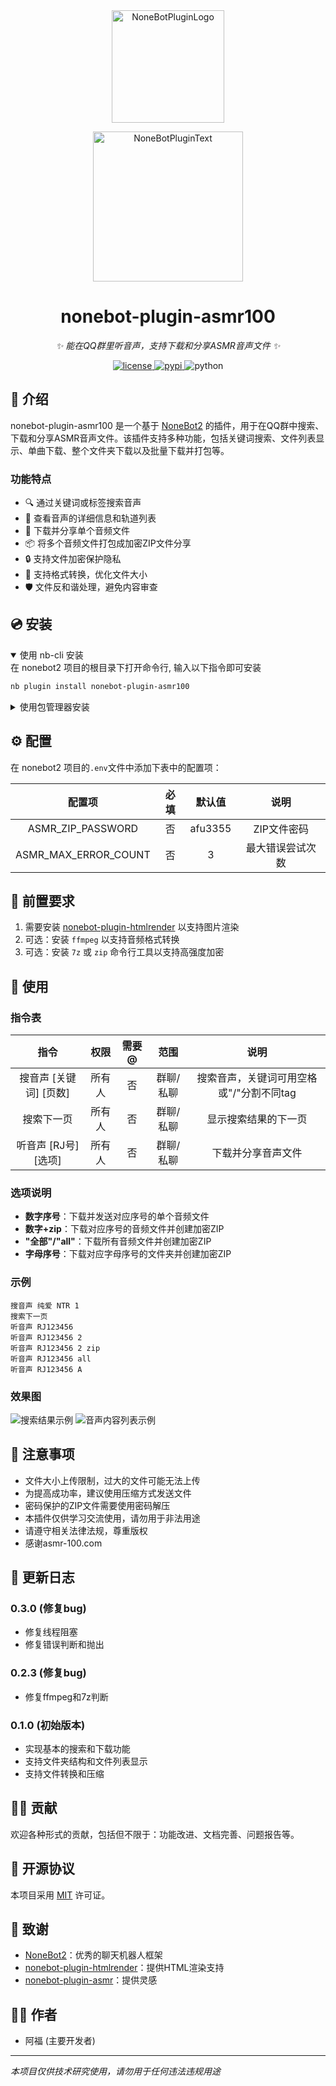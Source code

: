 <div align="center">
  <a href="https://v2.nonebot.dev/store"><img src="https://github.com/A-kirami/nonebot-plugin-template/blob/resources/nbp_logo.png" width="180" height="180" alt="NoneBotPluginLogo"></a>
  <br>
  <p><img src="https://github.com/A-kirami/nonebot-plugin-template/blob/resources/NoneBotPlugin.svg" width="240" alt="NoneBotPluginText"></p>
</div>

<div align="center">

# nonebot-plugin-asmr100

*✨ 能在QQ群里听音声，支持下载和分享ASMR音声文件 ✨*

<a href="./LICENSE">
    <img src="https://img.shields.io/github/license/ala4562/nonebot-plugin-asmr100.svg" alt="license">
</a>
<a href="https://pypi.python.org/pypi/nonebot-plugin-asmr100">
    <img src="https://img.shields.io/pypi/v/nonebot-plugin-asmr100.svg" alt="pypi">
</a>
<img src="https://img.shields.io/badge/python-3.8+-blue.svg" alt="python">

</a>

</div>

## 📖 介绍

nonebot-plugin-asmr100 是一个基于 [NoneBot2](https://github.com/nonebot/nonebot2) 的插件，用于在QQ群中搜索、下载和分享ASMR音声文件。该插件支持多种功能，包括关键词搜索、文件列表显示、单曲下载、整个文件夹下载以及批量下载并打包等。

### 功能特点

- 🔍 通过关键词或标签搜索音声
- 📂 查看音声的详细信息和轨道列表
- 🎵 下载并分享单个音频文件
- 📦 将多个音频文件打包成加密ZIP文件分享
- 🔒 支持文件加密保护隐私
- 🔄 支持格式转换，优化文件大小
- 🛡️ 文件反和谐处理，避免内容审查

## 💿 安装

<details open>
<summary>使用 nb-cli 安装</summary>
在 nonebot2 项目的根目录下打开命令行, 输入以下指令即可安装

```bash
nb plugin install nonebot-plugin-asmr100
```
</details>

<details>
<summary>使用包管理器安装</summary>
在 nonebot2 项目的插件目录下, 打开命令行, 根据你使用的包管理器, 输入相应的安装命令

<details>
<summary>pip</summary>

```bash
pip install nonebot-plugin-asmr100
```
</details>

<details>
<summary>pdm</summary>

```bash
pdm add nonebot-plugin-asmr100
```
</details>

<details>
<summary>poetry</summary>

```bash
poetry add nonebot-plugin-asmr100
```
</details>

<details>
<summary>conda</summary>

```bash
conda install nonebot-plugin-asmr100
```
</details>

打开 nonebot2 项目根目录下的 `pyproject.toml` 文件, 在 `[tool.nonebot]` 部分追加写入

```toml
plugins = ["nonebot_plugin_asmr100"]
```
</details>

## ⚙️ 配置

在 nonebot2 项目的`.env`文件中添加下表中的配置项：

| 配置项 | 必填 | 默认值 | 说明 |
|:-----:|:----:|:----:|:----:|
| ASMR_ZIP_PASSWORD | 否 | afu3355 | ZIP文件密码 |
| ASMR_MAX_ERROR_COUNT | 否 | 3 | 最大错误尝试次数 |

## 🔧 前置要求

1. 需要安装 [nonebot-plugin-htmlrender](https://github.com/nonebot/plugin-htmlrender) 以支持图片渲染
2. 可选：安装 `ffmpeg` 以支持音频格式转换
3. 可选：安装 `7z` 或 `zip` 命令行工具以支持高强度加密

## 🎉 使用

### 指令表

| 指令 | 权限 | 需要@ | 范围 | 说明 |
|:-----:|:----:|:----:|:----:|:----:|
| 搜音声 [关键词] [页数] | 所有人 | 否 | 群聊/私聊 | 搜索音声，关键词可用空格或"/"分割不同tag |
| 搜索下一页 | 所有人 | 否 | 群聊/私聊 | 显示搜索结果的下一页 |
| 听音声 [RJ号] [选项] | 所有人 | 否 | 群聊/私聊 | 下载并分享音声文件 |

### 选项说明

- **数字序号**：下载并发送对应序号的单个音频文件
- **数字+zip**：下载对应序号的音频文件并创建加密ZIP
- **"全部"/"all"**：下载所有音频文件并创建加密ZIP
- **字母序号**：下载对应字母序号的文件夹并创建加密ZIP

### 示例

```
搜音声 纯爱 NTR 1
搜索下一页
听音声 RJ123456
听音声 RJ123456 2
听音声 RJ123456 2 zip
听音声 RJ123456 all
听音声 RJ123456 A
```

### 效果图

![搜索结果示例](https://img.cynicis.link/1743180320606.png)
![音声内容列表示例](https://img.cynicis.link/1743180438097.png)

## 📝 注意事项

- 文件大小上传限制，过大的文件可能无法上传
- 为提高成功率，建议使用压缩方式发送文件
- 密码保护的ZIP文件需要使用密码解压
- 本插件仅供学习交流使用，请勿用于非法用途
- 请遵守相关法律法规，尊重版权
- 感谢asmr-100.com
## 🔄 更新日志

### 0.3.0 (修复bug)
- 修复线程阻塞
- 修复错误判断和抛出

### 0.2.3 (修复bug)
- 修复ffmpeg和7z判断 

### 0.1.0 (初始版本)

- 实现基本的搜索和下载功能
- 支持文件夹结构和文件列表显示
- 支持文件转换和压缩

## 🧑‍💻 贡献

欢迎各种形式的贡献，包括但不限于：功能改进、文档完善、问题报告等。

## 📄 开源协议

本项目采用 [MIT](./LICENSE) 许可证。

## 🙏 致谢

- [NoneBot2](https://github.com/nonebot/nonebot2)：优秀的聊天机器人框架
- [nonebot-plugin-htmlrender](https://github.com/kexue-z/nonebot-plugin-htmlrender)：提供HTML渲染支持
- [nonebot-plugin-asmr](https://github.com/CCYellowStar2/nonebot-plugin-asmr)：提供灵感

## 👨‍💻 作者

- 阿福 (主要开发者)

---

*本项目仅供技术研究使用，请勿用于任何违法违规用途*